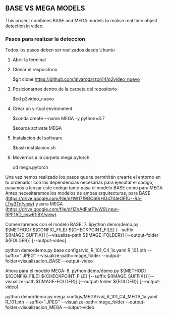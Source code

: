 ## **BASE VS MEGA MODELS**
This project combines BASE and MEGA models to realise real time object detection in video.
 
### **Pasos para realizar la deteccion** 
Todos los pasos deben ser realizados desde Ubuntu
 
1. Abrir la terminal
2. Clonar el respositorio
   
   $git clone https://github.com/alvarogarzon14/p2video_nuevo
4. Posicionarnos dentro de la carpeta del repositorio
   
   $cd p2video_nuevo
6. Crear un virtual environment
   
   $conda create --name MEGA -y python=3.7
   
   $source activate MEGA
9. Instalacion del software
    
   $bash instalacion.sh
11. Movernos a la carpeta mega.pytorch

    cd mega.pytorch
   
Una vez hemos realizado los pasos que te permitirán crearte el entorno en tu ordenador con las dependencias necesarias para ejecutar el codigo, pasamos a lanzar este codigo tanto pasa el modelo BASE como para MEGA. Antes necesitaremos los modelos de ambas arquitecturas, para BASE (https://drive.google.com/file/d/1W17f9GC60rHU47lUeOEfU--Ra-LTw3Tq/view) y para MEGA (https://drive.google.com/file/d/1ZnAdFafF1vW9Lnpw-RPF1AD_csw61lBY/view).
 
Comenzaremos con el modelo BASE:
7. $python demo/demo.py ${METHOD} ${CONFIG_FILE} ${CHECKPOINT_FILE} [--suffix ${IMAGE_SUFFIX}] [--visualize-path ${IMAGE-FOLDER}] [--output-folder ${FOLDER}] [--output-video]

python demo/demo.py base configs/vid_R_101_C4_1x.yaml R_101.pth --suffix=".JPEG" --visualize-path=image_folder --output-folder=visualizacion_BASE --output-video

Ahora para el modelo MEGA:
8. python demo/demo.py ${METHOD} ${CONFIG_FILE} ${CHECKPOINT_FILE} [--suffix ${IMAGE_SUFFIX}] [--visualize-path ${IMAGE-FOLDER}] [--output-folder ${FOLDER}] [--output-video]

python demo/demo.py mega configs/MEGA/vid_R_101_C4_MEGA_1x.yaml R_101.pth --suffix=".JPEG" --visualize-path=image_folder --output-folder=visualizacion_MEGA --output-video
